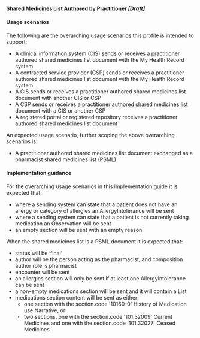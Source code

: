 #### Shared Medicines List Authored by Practitioner *[[Draft](http://hl7.org/fhir/stu3/valueset-publication-status.html)]*

#### Usage scenarios 

The following are the overarching usage scenarios this profile is intended to support:

* A clinical information system (CIS) sends or receives a practitioner authored shared medicines list document with the My Health Record system
* A contracted service provider (CSP) sends or receives a practitioner authored shared medicines list document with the My Health Record system
* A CIS sends or receives a practitioner authored shared medicines list document with another CIS or CSP
* A CSP sends or receives a practitioner authored shared medicines list document with a CIS or another CSP
* A registered portal or registered repository receives a practitioner authored shared medicines list document

An expected usage scenario, further scoping the above overarching scenarios is:
* A practitioner authored shared medicines list document exchanged as a pharmacist shared medicines list (PSML)

#### Implementation guidance 

For the overarching usage scenarios in this implementation guide it is expected that:

* where a sending system can state that a patient does not have an allergy or category of allergies an AllergyIntolerance will be sent
* where a sending system can state that a patient is not currently taking medication an Observation will be sent
* an empty section will be sent with an empty reason

When the shared medicines list is a PSML document it is expected that:

* status will be ‘final’
* author will be the person acting as the pharmacist, and composition author role is pharmacist
* encounter will be sent
* an allergies section will only be sent if at least one AllergyIntolerance can be sent
* a non-empty medications section will be sent and it will contain a List
* medications section content will be sent as either:
  * one section with the section.code '10160-0' History of Medication use Narrative, or
  * two sections, one with the section.code '101.32009' Current Medicines and one with the section.code '101.32027' Ceased Medicines